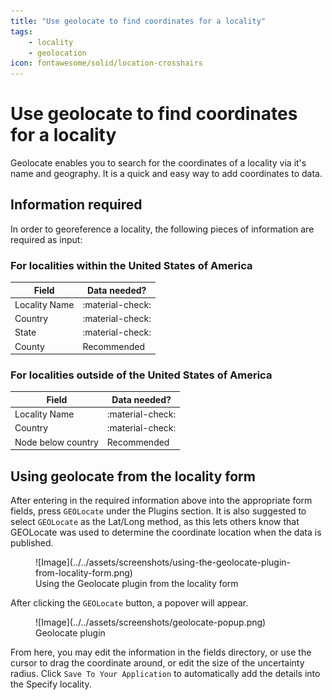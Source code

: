 ```yaml
---
title: "Use geolocate to find coordinates for a locality"
tags:
    - locality
    - geolocation
icon: fontawesome/solid/location-crosshairs
---
```


# Use geolocate to find coordinates for a locality

Geolocate enables you to search for the coordinates of a locality via it's name and geography. It is a quick and easy way to add coordinates to data.

## Information required

In order to georeference a locality, the following pieces of information are required as input:

### For localities within the United States of America

| Field | Data needed? |
| ----- | ----------- |
| Locality Name | :material-check: |
| Country | :material-check: |
| State | :material-check: |
| County | Recommended |

### For localities outside of the United States of America

| Field | Data needed? |
| ----- | ----------- |
| Locality Name | :material-check: |
| Country | :material-check: |
| Node below country | Recommended |

## Using geolocate from the locality form

After entering in the required information above into the appropriate form fields, press `GEOLocate` under the Plugins section. It is also suggested to select `GEOLocate` as the Lat/Long method, as this lets others know that GEOLocate was used to determine the coordinate location when the data is published.

<figure markdown>
  ![Image](../../assets/screenshots/using-the-geolocate-plugin-from-locality-form.png)
  <figcaption>Using the Geolocate plugin from the locality form</figcaption>
</figure>

After clicking the `GEOLocate` button, a popover will appear.

<figure markdown>
  ![Image](../../assets/screenshots/geolocate-popup.png)
  <figcaption>Geolocate plugin</figcaption>
</figure>

From here, you may edit the information in the fields directory, or use the cursor to drag the coordinate around, or edit the size of the uncertainty radius. Click `Save To Your Application` to automatically add the details into the Specify locality.